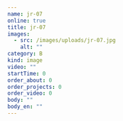 ```yaml
---
name: jr-07
online: true
title: jr-07
images:
  - src: /images/uploads/jr-07.jpg
    alt: ""
category: B
kind: image
video: ""
startTime: 0
order_about: 0
order_projects: 0
order_video: 0
body: ""
body_en: ""
---
```

